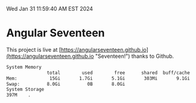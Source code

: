 Wed Jan 31 11:59:40 AM EST 2024

# Angular Seventeen


This project is live at [https://angularseventeen.github.io](https://angularseventeen.github.io "Seventeen!") thanks to Github.

```bash
System Memory
               total        used        free      shared  buff/cache   available
Mem:            15Gi       1.7Gi       5.1Gi       303Mi       9.1Gi        13Gi
Swap:          8.0Gi          0B       8.0Gi
System Storage
397M	.
```
